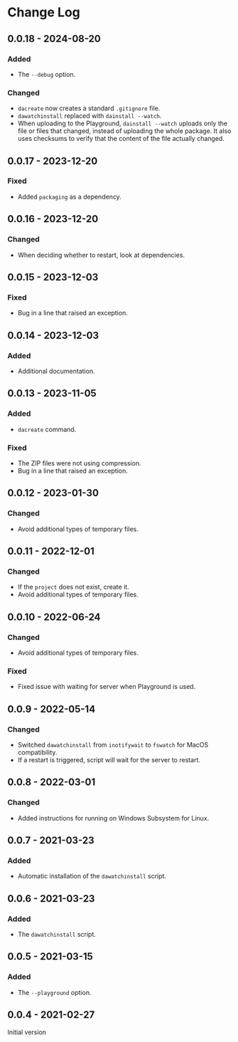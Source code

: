 # Change Log

## 0.0.18 - 2024-08-20

### Added
- The `--debug` option.

### Changed
- `dacreate` now creates a standard `.gitignore` file.
- `dawatchinstall` replaced with `dainstall --watch`.
- When uploading to the Playground, `dainstall --watch` uploads only
  the file or files that changed, instead of uploading the whole
  package. It also uses checksums to verify that the content of the
  file actually changed.

## 0.0.17 - 2023-12-20

### Fixed
- Added `packaging` as a dependency.

## 0.0.16 - 2023-12-20

### Changed
- When deciding whether to restart, look at dependencies.

## 0.0.15 - 2023-12-03

### Fixed
- Bug in a line that raised an exception.

## 0.0.14 - 2023-12-03

### Added
- Additional documentation.

## 0.0.13 - 2023-11-05

### Added
- `dacreate` command.

### Fixed
- The ZIP files were not using compression.
- Bug in a line that raised an exception.

## 0.0.12 - 2023-01-30

### Changed
- Avoid additional types of temporary files.

## 0.0.11 - 2022-12-01

### Changed
- If the `project` does not exist, create it.
- Avoid additional types of temporary files.

## 0.0.10 - 2022-06-24

### Changed
- Avoid additional types of temporary files.

### Fixed
- Fixed issue with waiting for server when Playground is used.

## 0.0.9 - 2022-05-14

### Changed
- Switched `dawatchinstall` from `inotifywait` to `fswatch` for MacOS
  compatibility.
- If a restart is triggered, script will wait for the server to restart.

## 0.0.8 - 2022-03-01

### Changed
- Added instructions for running on Windows Subsystem for Linux.

## 0.0.7 - 2021-03-23

### Added
- Automatic installation of the `dawatchinstall` script.

## 0.0.6 - 2021-03-23

### Added
- The `dawatchinstall` script.

## 0.0.5 - 2021-03-15

### Added
- The `--playground` option.

## 0.0.4 - 2021-02-27

Initial version
